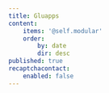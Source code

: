 ```yaml
---
title: Gluapps
content:
    items: '@self.modular'
    order:
        by: date
        dir: desc
published: true
recaptchacontact:
    enabled: false
---
```


